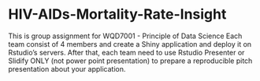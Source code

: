 # HIV-AIDs-Mortality-Rate-Insight
This is group assignment for WQD7001 - Principle of Data Science
Each team consist of 4 members and create a Shiny application and deploy it on Rstudio’s servers.
After that, each team need to use Rstudio Presenter or Slidify ONLY (not power point presentation) to prepare a reproducible pitch presentation about your application.

